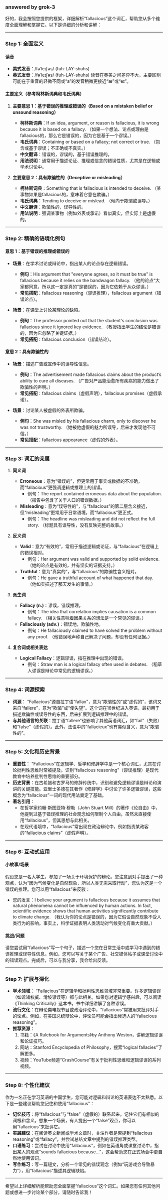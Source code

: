 ### answered by grok-3
好的，我会按照您提供的框架，详细解析“fallacious”这个词汇，帮助您从多个维度全面理解和掌握它。以下是详细的分析和讲解：

---

### Step 1: 全面定义
#### 读音
- **美式发音**：/fəˈleɪʃəs/ (fuh-LAY-shuhs)
- **英式发音**：/fəˈleɪʃəs/ (fuh-LAY-shuhs)
读音在英美之间差异不大，主要区别可能在于重音的轻微不同或“a”的发音稍微更接近“æ”或“eɪ”。

#### 主要定义（参考柯林斯词典和韦氏词典）
1. **主要意思 1：基于错误的推理或错误的（Based on a mistaken belief or unsound reasoning）**
   - **柯林斯词典**：If an idea, argument, or reason is fallacious, it is wrong because it is based on a fallacy. （如果一个想法、论点或理由是fallacious的，那么它是错误的，因为它是基于一个谬误。）
   - **韦氏词典**：Containing or based on a fallacy; not correct or true. （包含或基于谬误；不正确或不真实。）
   - **中文翻译**：错误的，谬误的，基于错误推理的。
   - **用法说明**：通常用于描述论证、推理或信念的错误性质，尤其是在逻辑或学术讨论中。

2. **主要意思 2：具有欺骗性的（Deceptive or misleading）**
   - **柯林斯词典**：Something that is fallacious is intended to deceive. （某事物如果是fallacious的，意味着它意在欺骗。）
   - **韦氏词典**：Tending to deceive or mislead. （倾向于欺骗或误导。）
   - **中文翻译**：欺骗性的，误导性的。
   - **用法说明**：强调某事物（例如外表或承诺）看似真实，但实际上是虚假的。

---

### Step 2: 精确的语境化例句
#### 意思 1：基于错误的推理或错误的
- **场景**：在学术讨论或辩论中，指出某人的论点存在逻辑错误。
  - **例句**：His argument that "everyone agrees, so it must be true" is fallacious because it relies on the bandwagon fallacy. （他的论点“大家都同意，所以这一定是真的”是错误的，因为它依赖于从众谬误。）
  - **常见搭配**：fallacious reasoning（谬误推理），fallacious argument（错误论点）。

- **场景**：在课堂上讨论某理论的缺陷。
  - **例句**：The professor pointed out that the student's conclusion was fallacious since it ignored key evidence. （教授指出学生的结论是错误的，因为它忽略了关键证据。）
  - **常见搭配**：fallacious conclusion（错误结论）。

#### 意思 2：具有欺骗性的
- **场景**：描述广告或宣传中的误导性信息。
  - **例句**：The advertisement made fallacious claims about the product’s ability to cure all diseases. （广告对产品能治愈所有疾病的能力做出了欺骗性的声明。）
  - **常见搭配**：fallacious claims（虚假声明），fallacious promises（虚假承诺）。

- **场景**：讨论某人被虚假的外表所欺骗。
  - **例句**：She was misled by his fallacious charm, only to discover he was not trustworthy. （她被他虚假的魅力所误导，后来才发现他不可信。）
  - **常见搭配**：fallacious appearance（虚假的外表）。

---

### Step 3: 词汇的亲属
1. **同义词**
   - **Erroneous**：意为“错误的”，但更常用于事实或数据的不准确，而“fallacious”更强调逻辑或推理上的错误。
     - 例句：The report contained erroneous data about the population. （报告中包含了关于人口的错误数据。）
   - **Misleading**：意为“误导性的”，与“fallacious”的第二层含义接近，但“misleading”更常用于日常语境，而“fallacious”更正式。
     - 例句：The headline was misleading and did not reflect the full story. （标题具有误导性，没有反映完整的故事。）

2. **反义词**
   - **Valid**：意为“有效的”，常用于描述逻辑或论证，与“fallacious”在逻辑上的错误相对。
     - 例句：Her argument was valid and supported by solid evidence. （她的论点是有效的，并有坚实的证据支持。）
   - **Truthful**：意为“真实的”，与“fallacious”的欺骗性含义相对。
     - 例句：He gave a truthful account of what happened that day. （他如实描述了那天发生的事情。）

3. **派生词**
   - **Fallacy (n.)**：谬误，错误推理。
     - 例句：The idea that correlation implies causation is a common fallacy. （相关性意味着因果关系的想法是一个常见的谬误。）
   - **Fallaciously (adv.)**：错误地，欺骗性地。
     - 例句：He fallaciously claimed to have solved the problem without any proof. （他错误地声称自己解决了问题，却没有任何证据。）

4. **复合词或相关表达**
   - **Logical Fallacy**：逻辑谬误，指在推理中出现的错误。
     - 例句：Straw man is a logical fallacy often used in debates. （稻草人谬误是辩论中常见的逻辑谬误。）

---

### Step 4: 词源探索
- **词源**： “Fallacious”源自拉丁语“fallax”，意为“欺骗性的”或“虚假的”，该词又来自“fallere”，意为“欺骗”或“使失望”。这个词在16世纪进入英语，最初用于描述欺骗性或误导性的东西，后来扩展到逻辑推理中的错误。
- **与其他语言的关联**：拉丁语“fallere”也影响了其他英语词汇，如“fail”（失败）和“false”（虚假的）。此外，法语中的“fallacieux”也有类似含义，意为“欺骗性的”。

---

### Step 5: 文化和历史背景
- **重要性**： “Fallacious”在逻辑学、哲学和修辞学中是一个核心词汇，尤其在讨论批判性思维时常被提及。识别“fallacious reasoning”（谬误推理）是现代教育中培养批判性思维的重要部分。
- **历史背景**：在古希腊和古罗马的修辞传统中，识别和避免逻辑谬误是辩论和演讲的关键技能。亚里士多德在其著作《修辞学》中讨论了许多逻辑谬误，这些概念为“fallacious”一词的现代用法奠定了基础。
- **著名引用**：
  - 在哲学家约翰·斯图亚特·穆勒（John Stuart Mill）的著作《论自由》中，他提到过基于错误推理的社会观念如何限制个人自由，虽然未直接使用“fallacious”，但其思想与此相关。
  - 在现代语境中，“fallacious”常出现在政治辩论中，例如指责某政客的“fallacious claims”（虚假声明）。

---

### Step 6: 互动式应用
#### 小故事/场景
假设您是一名大学生，参加了一场关于环境保护的辩论。您注意到对手提出了一种观点，认为“因为气候变化是自然现象，所以人类无需采取行动”，您认为这是一个错误的推理。您可以用“fallacious”来反驳：
- 您的发言：I believe your argument is fallacious because it assumes that natural phenomena cannot be influenced by human actions. In fact, scientific evidence shows that human activities significantly contribute to climate change. （我认为你的论点是错误的，因为它假设自然现象不受人类行为的影响。事实上，科学证据表明人类活动对气候变化有重大贡献。）

#### 挑战/问题
请您尝试用“fallacious”写一个句子，描述一个您在日常生活中或学习中遇到的错误推理或误导性信息。例如，您可以写关于某个广告、社交媒体帖子或课堂讨论中的错误观点。完成后，可以与我分享，我会给出反馈。

---

### Step 7: 扩展与深化
- **学术领域**： “Fallacious”在逻辑学和批判性思维领域非常重要。许多逻辑谬误（如诉诸权威、滑坡谬误等）都与此相关。如果您对逻辑学感兴趣，可以阅读《Thinking Critically》这本书，书中详细讲解了各种谬误。
- **流行文化**：在辩论类电视节目或政治评论中，“fallacious”常被用来批评对手的论点。例如，在美国总统辩论中，评论员可能会指出候选人的“fallacious reasoning”。
- **推荐资源**：
  1. 书籍：《A Rulebook for Arguments》by Anthony Weston，讲解逻辑谬误和论证技巧。
  2. 网站：Stanford Encyclopedia of Philosophy，搜索“logical fallacies”了解更多。
  3. 视频：YouTube频道“CrashCourse”有关于批判性思维和逻辑谬误的系列视频。

---

### Step 8: 个性化建议
作为一名正在学习英语的中国学生，您可能对逻辑和辩论的英语表达不太熟悉。以下是一些建议帮助您记住和使用“fallacious”：
- **记忆技巧**：将“fallacious”与“false”（虚假的）联系起来，记住它们有相似的词根和含义。想象一个场景，有人提出一个“false”观点，你可以用“fallacious”来批评它。
- **实践建议**：在阅读英文新闻或学术文章时，关注作者是否提到“fallacious reasoning”或“fallacy”，并尝试总结文章中提到的错误推理类型。
- **口语练习**：尝试在讨论中使用“fallacious”，例如在英语角或课堂讨论中，指出某人的观点“sounds fallacious because...”，这会帮助您在正式场合中更自然地使用该词。
- **写作练习**：写一篇短文，分析一个常见的错误观念（例如“玩游戏会导致暴力”），用“fallacious”描述其逻辑缺陷。

---

希望以上详细解析能帮助您全面掌握“fallacious”这个词汇。如果您有任何其他问题或想进一步讨论某个部分，请随时告诉我！